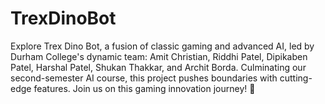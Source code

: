 # TrexDinoBot
Explore Trex Dino Bot, a fusion of classic gaming and advanced AI, led by Durham College's dynamic team: Amit Christian, Riddhi Patel, Dipikaben Patel, Harshal Patel, Shukan Thakkar, and Archit Borda. Culminating our second-semester AI course, this project pushes boundaries with cutting-edge features. Join us on this gaming innovation journey! 🚀
